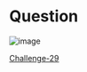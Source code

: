 
# Question #

![image](https://github.com/Riddhiman2005/Crypto-Challenges/assets/130882317/94e62d7c-4919-436c-bd01-61ce5a906c38)


[Challenge-29](https://cryptopals.com/sets/4/challenges/29)

